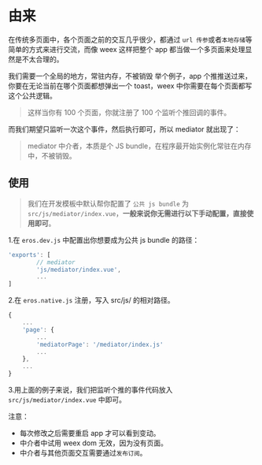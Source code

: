 # 由来
在传统多页面中，各个页面之前的交互几乎很少，都通过 `url 传参`或者`本地存储`等简单的方式来进行交流，而像 weex 这样把整个 app 都当做一个多页面来处理显然是不太合理的。

我们需要一个全局的地方，常驻内存，不被销毁
举个例子，app 个推推送过来，你要在无论当前在哪个页面都想弹出一个 toast，weex 中你需要在每个页面都写这个公共逻辑。

> 这样当你有 100 个页面，你就注册了 100 个监听个推回调的事件。

而我们期望只监听一次这个事件，然后执行即可，所以 mediator 就出现了：

> mediator 中介者，本质是个 JS bundle，在程序最开始实例化常驻在内存中，不被销毁。

## 使用
> 我们在开发模板中默认帮你配置了 `公共 js bundle` 为 `src/js/mediator/index.vue`，**一般来说你无需进行以下手动配置，直接使用即可**。

1.在 `eros.dev.js` 中配置出你想要成为公共 js bundle 的路径：

```js
'exports': [
		// mediator
        'js/mediator/index.vue',
        ...
]
```

2.在 `eros.native.js` 注册，写入 src/js/ 的相对路径。

```js
{
	...
	'page': {
		...
		'mediatorPage': '/mediator/index.js'
		...
	},
	...
}
```

3.用上面的例子来说，我们把监听个推的事件代码放入 `src/js/mediator/index.vue` 中即可。

注意：
- 每次修改之后需要重启 app 才可以看到变动。
- 中介者中试用 weex dom 无效，因为没有页面。
- 中介者与其他页面交互需要通过`发布订阅`。
